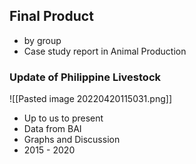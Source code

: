 ## Final Product
* by group
* Case study report in Animal Production

### Update of Philippine Livestock
![[Pasted image 20220420115031.png]]

- Up to us to present
- Data from BAI
- Graphs and Discussion
- 2015 - 2020

